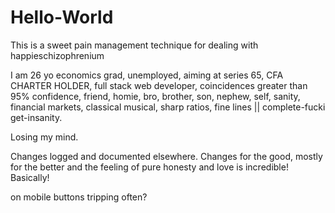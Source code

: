 # Hello-World
This is a sweet pain management technique for dealing with happieschizophrenium

I am 26 yo economics grad, unemployed, aiming at series 65, CFA CHARTER HOLDER, full stack web developer, coincidences greater than 95% confidence, friend, homie, bro, brother, son, nephew, self, sanity, financial markets, classical musical, sharp ratios, fine lines || complete-fucki get-insanity.

Losing my mind. 

Changes logged and documented elsewhere. Changes for the good, mostly for the better and the feeling of pure honesty and love is incredible! Basically!


 on mobile buttons tripping often?

